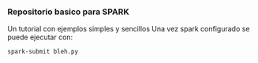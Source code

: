 ### Repositorio basico para SPARK

Un tutorial con ejemplos simples y sencillos
Una vez spark configurado se puede ejecutar con:

```spark-submit bleh.py ```
